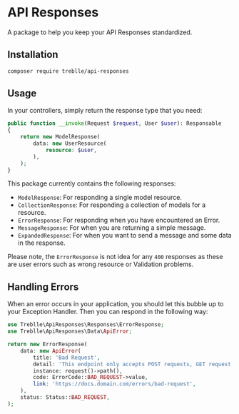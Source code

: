 # API Responses

A package to help you keep your API Responses standardized.

## Installation

```bash
composer require treblle/api-responses
```

## Usage

In your controllers, simply return the response type that you need:

```php
public function __invoke(Request $request, User $user): Responsable
{
    return new ModelResponse(
        data: new UserResource(
            resource: $user,
        ),
    );
}
```

This package currently contains the following responses:

- `ModelResponse`: For responding a single model resource.
- `CollectionResponse`: For responding a collection of models for a resource.
- `ErrorResponse`: For responding when you have encountered an Error.
- `MessageResponse`: For when you are returning a simple message.
- `ExpandedResponse`: For when you want to send a message and some data in the response.

Please note, the `ErrorResponse` is not idea for any `400` responses as these are user errors such as wrong resource or Validation problems.

## Handling Errors

When an error occurs in your application, you should let this bubble up to your Exception Handler. Then you can respond in the following way:

```php
use Treblle\ApiResponses\Responses\ErrorResponse;
use Treblle\ApiResponses\Data\ApiError;

return new ErrorResponse(
    data: new ApiError(
        title: 'Bad Request',
        detail: 'This endpoint only accepts POST requests, GET request sent.',
        instance: request()->path(),
        code: ErrorCode::BAD_REQUEST->value,
        link: 'https://docs.domain.com/errors/bad-request',
    ),
    status: Status::BAD_REQUEST,
);
```
